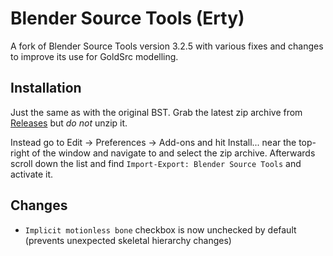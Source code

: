 # Blender Source Tools (Erty)

A fork of Blender Source Tools version 3.2.5 with various fixes and changes
to improve its use for GoldSrc modelling.

## Installation

Just the same as with the original BST. Grab the latest zip archive from [Releases](releases) but *do not* unzip it.

Instead go to Edit -> Preferences -> Add-ons and hit Install... near the top-right of the window and navigate to and select the zip archive. Afterwards scroll down the list and find `Import-Export: Blender Source Tools` and activate it.

## Changes

* `Implicit motionless bone` checkbox is now unchecked by default (prevents unexpected skeletal hierarchy changes)
